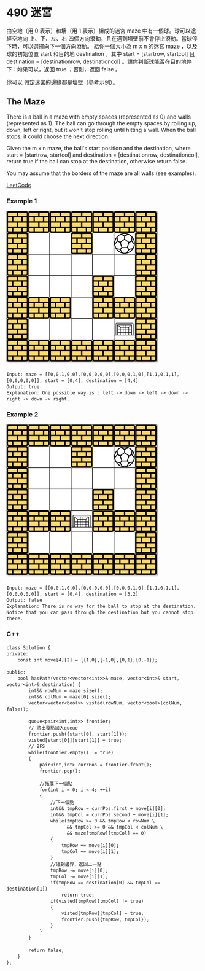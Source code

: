 # 490 迷宮

由空地（用 0 表示）和墻（用 1 表示）組成的迷宮 maze 中有一個球。球可以途經空地向 上、下、左、右 四個方向滾動，且在遇到墻壁前不會停止滾動。當球停下時，可以選擇向下一個方向滾動。
給你一個大小為 m x n 的迷宮 maze ，以及球的初始位置 start 和目的地 destination ，其中 start = [startrow, startcol] 且 destination = [destinationrow, destinationcol] 。請你判斷球能否在目的地停下：如果可以，返回 true ；否則，返回 false 。

你可以 假定迷宮的邊緣都是墻壁（參考示例）。

## The Maze

There is a ball in a maze with empty spaces (represented as 0) and walls (represented as 1). The ball can go through the empty spaces by rolling up, down, left or right, but it won't stop rolling until hitting a wall. When the ball stops, it could choose the next direction.

Given the m x n maze, the ball's start position and the destination, where start = [startrow, startcol] and destination = [destinationrow, destinationcol], return true if the ball can stop at the destination, otherwise return false.

You may assume that the borders of the maze are all walls (see examples).

[LeetCode](https://leetcode-cn.com/problems/the-maze/)

### Example 1

<img src="img/490_1.jpg" width = "400"/>

```
Input: maze = [[0,0,1,0,0],[0,0,0,0,0],[0,0,0,1,0],[1,1,0,1,1],[0,0,0,0,0]], start = [0,4], destination = [4,4]
Output: true
Explanation: One possible way is : left -> down -> left -> down -> right -> down -> right.
```

### Example 2

<img src="img/490_2.jpg" width = "400"/>

```
Input: maze = [[0,0,1,0,0],[0,0,0,0,0],[0,0,0,1,0],[1,1,0,1,1],[0,0,0,0,0]], start = [0,4], destination = [3,2]
Output: false
Explanation: There is no way for the ball to stop at the destination. Notice that you can pass through the destination but you cannot stop there.
```

### C++ 


```
class Solution {
private:
    const int move[4][2] = {{1,0},{-1,0},{0,1},{0,-1}}; 
    
public:
    bool hasPath(vector<vector<int>>& maze, vector<int>& start, vector<int>& destination) {
        int&& rowNum = maze.size();
        int&& colNum = maze[0].size();
        vector<vector<bool>> visted(rowNum, vector<bool>(colNum, false));

        queue<pair<int,int>> frontier;
        // 將出發點加入queue
        frontier.push({start[0], start[1]});
        visted[start[0]][start[1]] = true;
        // BFS
        while(frontier.empty() != true)
        {
            pair<int,int> currPos = frontier.front();
            frontier.pop();
            
            //拓展下一個點
            for(int i = 0; i < 4; ++i)
            {
                //下一個點
                int&& tmpRow = currPos.first + move[i][0];
                int&& tmpCol = currPos.second + move[i][1];
                while(tmpRow >= 0 && tmpRow < rowNum \
                      && tmpCol >= 0 && tmpCol < colNum \
                      && maze[tmpRow][tmpCol] == 0)
                {
                    tmpRow += move[i][0];
                    tmpCol += move[i][1];
                }
                //碰到邊界，返回上一點
                tmpRow -= move[i][0];
                tmpCol -= move[i][1];
                if(tmpRow == destination[0] && tmpCol == destination[1])
                    return true;
                if(visted[tmpRow][tmpCol] != true)
                {
                    visted[tmpRow][tmpCol] = true;
                    frontier.push({tmpRow, tmpCol});
                }
            }            
        }

        return false;
    }
};
```
